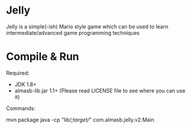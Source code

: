 Jelly
=====

Jelly is a simple(-ish) Mario style game which can be used
to learn intermediate/advanced game programming techniques

Compile & Run
=============

Required:
- JDK 1.8+
- almasb-lib.jar 1.1+ (Please read LICENSE file to see where you can use it)

Commands:

mvn package
java -cp "lib/*;target/*" com.almasb.jelly.v2.Main